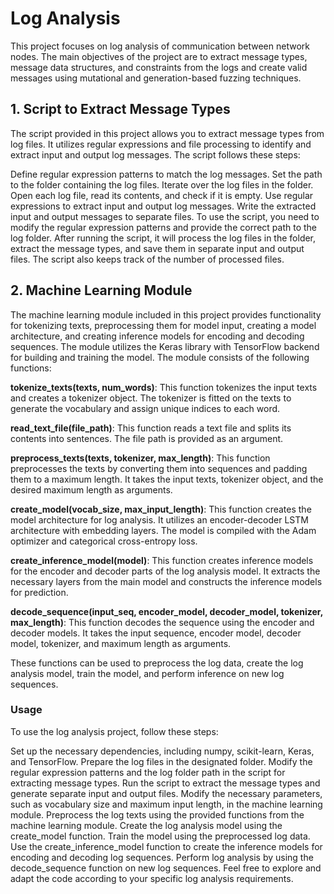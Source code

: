 # Log Analysis
This project focuses on log analysis of communication between network nodes. The main objectives of the project are to extract message types, message data structures, and constraints from the logs and create valid messages using mutational and generation-based fuzzing techniques.

## 1. Script to Extract Message Types
The script provided in this project allows you to extract message types from log files. It utilizes regular expressions and file processing to identify and extract input and output log messages. The script follows these steps:

Define regular expression patterns to match the log messages.
Set the path to the folder containing the log files.
Iterate over the log files in the folder.
Open each log file, read its contents, and check if it is empty.
Use regular expressions to extract input and output log messages.
Write the extracted input and output messages to separate files.
To use the script, you need to modify the regular expression patterns and provide the correct path to the log folder. After running the script, it will process the log files in the folder, extract the message types, and save them in separate input and output files. The script also keeps track of the number of processed files.

## 2. Machine Learning Module
The machine learning module included in this project provides functionality for tokenizing texts, preprocessing them for model input, creating a model architecture, and creating inference models for encoding and decoding sequences. The module utilizes the Keras library with TensorFlow backend for building and training the model. The module consists of the following functions:

**tokenize_texts(texts, num_words)**: This function tokenizes the input texts and creates a tokenizer object. The tokenizer is fitted on the texts to generate the vocabulary and assign unique indices to each word.

**read_text_file(file_path)**: This function reads a text file and splits its contents into sentences. The file path is provided as an argument.

**preprocess_texts(texts, tokenizer, max_length)**: This function preprocesses the texts by converting them into sequences and padding them to a maximum length. It takes the input texts, tokenizer object, and the desired maximum length as arguments.

**create_model(vocab_size, max_input_length)**: This function creates the model architecture for log analysis. It utilizes an encoder-decoder LSTM architecture with embedding layers. The model is compiled with the Adam optimizer and categorical cross-entropy loss.

**create_inference_model(model)**: This function creates inference models for the encoder and decoder parts of the log analysis model. It extracts the necessary layers from the main model and constructs the inference models for prediction.

**decode_sequence(input_seq, encoder_model, decoder_model, tokenizer, max_length)**: This function decodes the sequence using the encoder and decoder models. It takes the input sequence, encoder model, decoder model, tokenizer, and maximum length as arguments.

These functions can be used to preprocess the log data, create the log analysis model, train the model, and perform inference on new log sequences.

### Usage
To use the log analysis project, follow these steps:

Set up the necessary dependencies, including numpy, scikit-learn, Keras, and TensorFlow.
Prepare the log files in the designated folder.
Modify the regular expression patterns and the log folder path in the script for extracting message types.
Run the script to extract the message types and generate separate input and output files.
Modify the necessary parameters, such as vocabulary size and maximum input length, in the machine learning module.
Preprocess the log texts using the provided functions from the machine learning module.
Create the log analysis model using the create_model function.
Train the model using the preprocessed log data.
Use the create_inference_model function to create the inference models for encoding and decoding log sequences.
Perform log analysis by using the decode_sequence function on new log sequences.
Feel free to explore and adapt the code according to your specific log analysis requirements.

